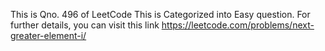 This is Qno. 496 of LeetCode
This is Categorized into Easy question.
For further details, you can visit this link https://leetcode.com/problems/next-greater-element-i/